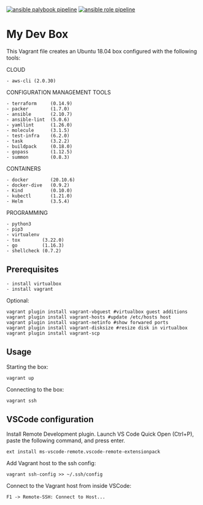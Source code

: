 [![ansible palybook pipeline](https://github.com/nicolimo86/devbox/actions/workflows/ansible-playbook.yml/badge.svg)](https://github.com/nicolimo86/devbox/actions/workflows/ansible-playbook.yml) [![ansible role pipeline](https://github.com/nicolimo86/devbox/actions/workflows/ansible-role.yml/badge.svg)](https://github.com/nicolimo86/devbox/actions/workflows/ansible-role.yml)

My Dev Box 
=========

This Vagrant file creates an Ubuntu 18.04 box configured with the following tools:

CLOUD
    
    - aws-cli (2.0.30)

CONFIGURATION MANAGEMENT TOOLS

    - terraform     (0.14.9)
    - packer        (1.7.0)
    - ansible       (2.10.7)
    - ansible-lint  (5.0.6)
    - yamllint      (1.26.0)
    - molecule      (3.1.5)
    - test-infra    (6.2.0)
    - task          (3.2.2)
    - buildpack     (0.18.0)
    - gopass        (1.12.5)
    - summon        (0.8.3)

CONTAINERS

    - docker        (20.10.6)
    - docker-dive   (0.9.2)
    - Kind          (0.10.0)
    - kubectl       (1.21.0)
    - Helm          (3.5.4)


PROGRAMMING

    - python3
    - pip3
    - virtualenv
    - tox        (3.22.0)
    - go         (1.16.3)
    - shellcheck (0.7.2)


Prerequisites
----------------

    - install virtualbox
    - install vagrant

Optional:

    vagrant plugin install vagrant-vbguest #virtualbox guest additions
    vagrant plugin install vagrant-hosts #update /etc/hosts host
    vagrant plugin install vagrant-netinfo #show forwared ports
    vagrant plugin install vagrant-disksize #resize disk in virtualbox
    vagrant plugin install vagrant-scp


Usage
----------------

Starting the box:

    vagrant up

Connecting to the box:

    vagrant ssh

VSCode configuration
----------------

Install Remote Development plugin.
Launch VS Code Quick Open (Ctrl+P), paste the following command, and press enter.
    
    ext install ms-vscode-remote.vscode-remote-extensionpack

Add Vagrant host to the ssh config:
    
    vagrant ssh-config >> ~/.ssh/config

Connect to the Vagrant host from inside VSCode:
    
    F1 -> Remote-SSH: Connect to Host...
